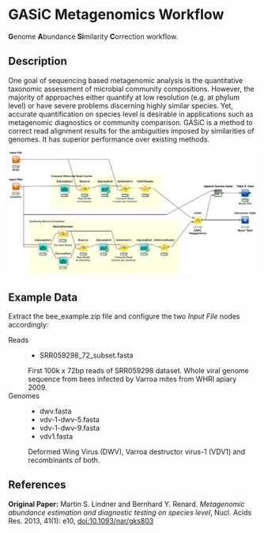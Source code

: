 GASiC Metagenomics Workflow
===========================

<b>G</b>enome <b>A</b>bundance <b>Si</b>milarity <b>C</b>orrection workflow.

Description
-----------

One goal of sequencing based metagenomic analysis is the quantitative taxonomic assessment of microbial community compositions. However, the majority of approaches either quantify at low resolution (e.g. at phylum level) or have severe problems discerning highly similar species. Yet, accurate quantification on species level is desirable in applications such as metagenomic diagnostics or community comparison. GASiC is a method to correct read alignment results for the ambiguities imposed by similarities of genomes. It has superior performance over existing methods.

![alt tag](metagenomics_gasic_workflow.png)


Example Data
------------

Extract the bee_example.zip file and configure the two *Input File* nodes accordingly:

<dl>
  <dt>Reads</dt>
  <dd><ul>
  <li>SRR059298_72_subset.fasta</li>
  </ul>
  First 100k x 72bp reads of <href="http://sra.dnanexus.com/runs/SRR059298">SRR059298</href> dataset. Whole viral genome sequence from bees infected by Varroa mites from WHRI apiary 2009.</dd>
  <dt>Genomes</dt>
  <dd><ul>
  <li>dwv.fasta</li>
  <li>vdv-1-dwv-5.fasta</li>
  <li>vdv-1-dwv-9.fasta</li>
  <li>vdv1.fasta</li>
  </ul>
  Deformed Wing Virus (DWV), Varroa destructor virus-1 (VDV1) and recombinants of both.</dd>
</dl>  

References
----------

**Original Paper:**
  Martin S. Lindner and Bernhard Y. Renard. *Metagenomic abundance estimation and diagnostic testing on species level*, Nucl. Acids Res. 2013, 41(1): e10, [doi:10.1093/nar/gks803](http://nar.oxfordjournals.org/content/41/1/e10)
